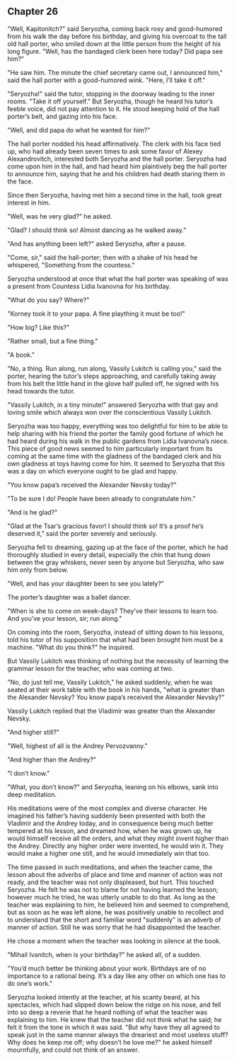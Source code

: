 ## Chapter 26


"Well, Kapitonitch?" said Seryozha, coming back rosy and good-humored
from his walk the day before his birthday, and giving his overcoat to
the tall old hall porter, who smiled down at the little person from the
height of his long figure. "Well, has the bandaged clerk been here
today? Did papa see him?"

"He saw him. The minute the chief secretary came out, I announced him,"
said the hall porter with a good-humored wink. "Here, I’ll take it off."

"Seryozha!" said the tutor, stopping in the doorway leading to the inner
rooms. "Take it off yourself." But Seryozha, though he heard his tutor’s
feeble voice, did not pay attention to it. He stood keeping hold of the
hall porter’s belt, and gazing into his face.

"Well, and did papa do what he wanted for him?"

The hall porter nodded his head affirmatively. The clerk with his face
tied up, who had already been seven times to ask some favor of Alexey
Alexandrovitch, interested both Seryozha and the hall porter. Seryozha
had come upon him in the hall, and had heard him plaintively beg the
hall porter to announce him, saying that he and his children had death
staring them in the face.

Since then Seryozha, having met him a second time in the hall, took
great interest in him.

"Well, was he very glad?" he asked.

"Glad? I should think so! Almost dancing as he walked away."

"And has anything been left?" asked Seryozha, after a pause.

"Come, sir," said the hall-porter; then with a shake of his head he
whispered, "Something from the countess."

Seryozha understood at once that what the hall porter was speaking of
was a present from Countess Lidia Ivanovna for his birthday.

"What do you say? Where?"

"Korney took it to your papa. A fine plaything it must be too!"

"How big? Like this?"

"Rather small, but a fine thing."

"A book."

"No, a thing. Run along, run along, Vassily Lukitch is calling you,"
said the porter, hearing the tutor’s steps approaching, and carefully
taking away from his belt the little hand in the glove half pulled off,
he signed with his head towards the tutor.

"Vassily Lukitch, in a tiny minute!" answered Seryozha with that gay and
loving smile which always won over the conscientious Vassily Lukitch.

Seryozha was too happy, everything was too delightful for him to be able
to help sharing with his friend the porter the family good fortune of
which he had heard during his walk in the public gardens from Lidia
Ivanovna’s niece. This piece of good news seemed to him particularly
important from its coming at the same time with the gladness of the
bandaged clerk and his own gladness at toys having come for him. It
seemed to Seryozha that this was a day on which everyone ought to be
glad and happy.

"You know papa’s received the Alexander Nevsky today?"

"To be sure I do! People have been already to congratulate him."

"And is he glad?"

"Glad at the Tsar’s gracious favor! I should think so! It’s a proof he’s
deserved it," said the porter severely and seriously.

Seryozha fell to dreaming, gazing up at the face of the porter, which he
had thoroughly studied in every detail, especially the chin that hung
down between the gray whiskers, never seen by anyone but Seryozha, who
saw him only from below.

"Well, and has your daughter been to see you lately?"

The porter’s daughter was a ballet dancer.

"When is she to come on week-days? They’ve their lessons to learn too.
And you’ve your lesson, sir; run along."

On coming into the room, Seryozha, instead of sitting down to his
lessons, told his tutor of his supposition that what had been brought
him must be a machine. "What do you think?" he inquired.

But Vassily Lukitch was thinking of nothing but the necessity of
learning the grammar lesson for the teacher, who was coming at two.

"No, do just tell me, Vassily Lukitch," he asked suddenly, when he was
seated at their work table with the book in his hands, "what is greater
than the Alexander Nevsky? You know papa’s received the Alexander
Nevsky?"

Vassily Lukitch replied that the Vladimir was greater than the Alexander
Nevsky.

"And higher still?"

"Well, highest of all is the Andrey Pervozvanny."

"And higher than the Andrey?"

"I don’t know."

"What, you don’t know?" and Seryozha, leaning on his elbows, sank into
deep meditation.

His meditations were of the most complex and diverse character. He
imagined his father’s having suddenly been presented with both the
Vladimir and the Andrey today, and in consequence being much better
tempered at his lesson, and dreamed how, when he was grown up, he would
himself receive all the orders, and what they might invent higher than
the Andrey. Directly any higher order were invented, he would win it.
They would make a higher one still, and he would immediately win that
too.

The time passed in such meditations, and when the teacher came, the
lesson about the adverbs of place and time and manner of action was not
ready, and the teacher was not only displeased, but hurt. This touched
Seryozha. He felt he was not to blame for not having learned the lesson;
however much he tried, he was utterly unable to do that. As long as the
teacher was explaining to him, he believed him and seemed to comprehend,
but as soon as he was left alone, he was positively unable to recollect
and to understand that the short and familiar word "suddenly" is an
adverb of manner of action. Still he was sorry that he had disappointed
the teacher.

He chose a moment when the teacher was looking in silence at the book.

"Mihail Ivanitch, when is your birthday?" he asked all, of a sudden.

"You’d much better be thinking about your work. Birthdays are of no
importance to a rational being. It’s a day like any other on which one
has to do one’s work."

Seryozha looked intently at the teacher, at his scanty beard, at his
spectacles, which had slipped down below the ridge on his nose, and fell
into so deep a reverie that he heard nothing of what the teacher was
explaining to him. He knew that the teacher did not think what he said;
he felt it from the tone in which it was said. "But why have they all
agreed to speak just in the same manner always the dreariest and most
useless stuff? Why does he keep me off; why doesn’t he love me?" he
asked himself mournfully, and could not think of an answer.



